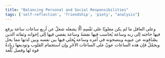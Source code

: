 ```yaml
---
title: "Balancing Personal and Social Responsibilities"
tags: ['self-reflection', 'friendship', 'piety', "analysis"]
---
```


 وعلى العاقل ما لم يكن مغلوبًا على نَفْسِهِ ألَّا يشغله شغلٌ عن أربع ساعات ساعة يرفع فيها حاجته إلى ربه وساعة يُحاسب فيها نفسَهُ وساعة يفضي فيها إلى إخوانه وثقاته الذين يصْدُقونه عن عيوبه وينصحونه في أمره وساعة يُخلي فيها بين نفسه وبين لذتها مما يحل ويجمُلُ فإن هذه الساعات عونٌ على الساعات الأُخَرِ وإن استجمام القلوب وتوديعها زيادةُ قوة لها وفضل بُلْغة
